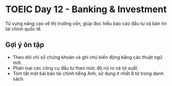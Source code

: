 # TOEIC Day 12 - Banking & Investment

Từ vựng nâng cao về thị trường vốn, giúp đọc hiểu báo cáo đầu tư và bản tin tài chính quốc tế.

## Gợi ý ôn tập
- Theo dõi chỉ số chứng khoán và ghi chú biến động bằng các thuật ngữ mới.
- Phân loại các công cụ đầu tư theo mức độ rủi ro và lợi suất.
- Tóm tắt một bài báo tài chính tiếng Anh, sử dụng ít nhất 8 từ trong danh sách.
